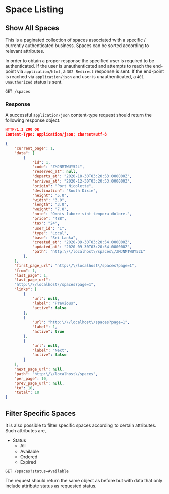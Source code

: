 # Space Listing

## Show All Spaces

This is a paginated collection of spaces associated with a specific / currently authenticated business. Spaces can be sorted according to relevant attributes.

In order to obtain a proper response the specified user is required to be authenticated. If the user is unauthenticated and attempts to reach the end-point via `application/html`, a `302 Redirect` response is sent. If the end-point is reached via `application/json` and user is unauthenticated, a `401 Unauthorized` status is sent.

```http
GET /spaces
```

### Response

A successful `application/json` content-type request should return the following response object.

```json
HTTP/1.1 200 OK
Content-Type: application/json; charset=utf-8

{
    "current_page": 1,
    "data": [
        {
            "id": 1,
            "code": "ZMJNMTWUY52L",
            "reserved_at": null,
            "departs_at": "2020-10-30T03:20:53.000000Z",
            "arrives_at": "2020-12-30T03:20:53.000000Z",
            "origin": "Port Nicolette",
            "destination": "South Dixie",
            "height": "5.0",
            "width": "3.0",
            "length": "3.0",
            "weight": "7.0",
            "note": "Omnis labore sint tempora dolore.",
            "price": "488",
            "tax": "24",
            "user_id": "1",
            "type": "Local",
            "base": "Sri Lanka",
            "created_at": "2020-09-30T03:20:54.000000Z",
            "updated_at": "2020-09-30T03:20:54.000000Z",
            "path": "http:\/\/localhost\/spaces\/ZMJNMTWUY52L"
        },
    ],
    "first_page_url": "http:\/\/localhost\/spaces?page=1",
    "from": 1,
    "last_page": 1,
    "last_page_url": 
    "http:\/\/localhost\/spaces?page=1",
    "links": [
        {
            "url": null,
            "label": "Previous",
            "active": false
        },
        {
            "url": "http:\/\/localhost\/spaces?page=1",
            "label": 1,
            "active": true
        },
        {
            "url": null,
            "label": "Next",
            "active": false
        }
    ],
    "next_page_url": null,
    "path": "http:\/\/localhost\/spaces",
    "per_page": 10,
    "prev_page_url": null,
    "to": 10,
    "total": 10
}
```

## Filter Specific Spaces

It is also possible to filter specific spaces according to certain attributes. Such attributes are,

- Status
    + All
    + Available
    + Ordered
    + Expired


```http
GET /spaces?status=Available
```

The request should return the same object as before but with data that only include attribute status as requested status.
